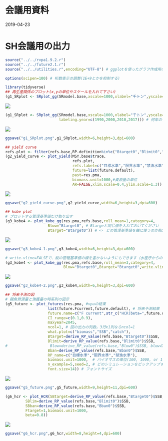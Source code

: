 会議用資料
================
2019-04-23

SH会議用の出力
==============

``` r
source("../../rvpa1.9.2.r")
source("../../future2.1.r")
source("../../utilities.r",encoding="UTF-8") # ggplotを使ったグラフ作成用の関数

options(scipen=100) # 桁数表示の調整(1E+9とかを抑制する)

library(tidyverse)
## 再生産関係のプロット(x,yの単位やスケールを入れて下さい)
(g1_SRplot <- SRplot_gg(SRmodel.base,xscale=1000,xlabel="千トン",yscale=1,ylabel="尾"))
```

![](3make_SHreport_files/figure-markdown_github/unnamed-chunk-2-1.png)

``` r
(g1_SRplot <- SRplot_gg(SRmodel.base,xscale=1000,xlabel="千トン",yscale=1,ylabel="尾",
                        labeling.year=c(1990,2000,2010,2017))) # 何年のデータにラベルを入れるか指定もできる
```

![](3make_SHreport_files/figure-markdown_github/unnamed-chunk-2-2.png)

``` r
ggsave("g1_SRplot.png",g1_SRplot,width=6,height=3,dpi=600)

## yield curve
refs.plot <- filter(refs.base,RP.definition%in%c("Btarget0","Blimit0","Bban0"))
(g2_yield_curve <- plot_yield(MSY.base$trace,
                              refs.plot,
                              refs.label=c("目標水準","限界水準","禁漁水準"),
                              future=list(future.default),
                              past=res.pma,
                              biomass.unit=1000,#資源量の単位
                              AR=FALSE,xlim.scale=0.4,ylim.scale=1.3))
```

![](3make_SHreport_files/figure-markdown_github/unnamed-chunk-2-3.png)

``` r
ggsave("g2_yield_curve.png",g2_yield_curve,width=6,height=3,dpi=600)

## kobe plot
# プロットする管理基準値だけ取り出す
(g3_kobe4 <- plot_kobe_gg(res.pma,refs.base,roll_mean=1,category=4,
                   Blow="Btarget0", # Btargeと同じ値を入れておいてください
                   Btarget="Btarget0")) # <- どの管理基準値を軸に使うのか指定。指定しなければ"0"マークがついた管理基準値が使われます
```

![](3make_SHreport_files/figure-markdown_github/unnamed-chunk-2-4.png)

``` r
ggsave("g3_kobe4-1.png",g3_kobe4,width=6,height=3,dpi=600)

# write.vline=FALSEで、縦の管理基準値の線を書かないようにもできます（水産庁からの要望？）
(g3_kobe4 <- plot_kobe_gg(res.pma,refs.base,roll_mean=3,category=4,
                          Blow="Btarget0",Btarget="Btarget0",write.vline=FALSE))
```

![](3make_SHreport_files/figure-markdown_github/unnamed-chunk-2-5.png)

``` r
ggsave("g3_kobe4-2.png",g3_kobe4,width=6,height=3,dpi=600)

## 将来予測の図
# 親魚資源量と漁獲量の時系列の図示
(g5_future <- plot_futures(res.pma, #vpaの結果
                   list(future.Fcurrent,future.default), # 将来予測結果
                   future.name=c("F current",str_c("HCR(beta=",future.default$input$HCR$beta,")")),
                   CI_range=c(0.1,0.9),
                   maxyear=2045,
                   ncol=1, # 図の出力の列数。3行x1列ならncol=1
                   what.plot=c("biomass","SSB","catch"),
                   Btarget=derive_RP_value(refs.base,"Btarget0")$SSB,
                   Blimit=derive_RP_value(refs.base,"Blimit0")$SSB,
#                   Blow=derive_RP_value(refs.base,"Blow0")$SSB, blowのオプションは削除
                   Bban=derive_RP_value(refs.base,"Bban0")$SSB,
                   RP_name=c("目標水準","限界水準","禁漁水準"),
                   biomass.unit=1000,  # バイオマスの単位(100, 1000, or 10000トン)
                   n_example=5,seed=2, # どのシミュレーションをピックアップするかはseedの値を変えて調整してください
                   font.size=14)) # フォントサイズ
```

![](3make_SHreport_files/figure-markdown_github/unnamed-chunk-2-6.png)

``` r
ggsave("g5_future.png",g5_future,width=9,height=11,dpi=600)

(g6_hcr <- plot_HCR(SBtarget=derive_RP_value(refs.base,"Btarget0")$SSB,
         SBlim=derive_RP_value(refs.base,"Blimit0")$SSB,
         SBban=derive_RP_value(refs.base,"Bban0")$SSB,
         Ftarget=1,biomass.unit=1000,
         beta=0.8))
```

![](3make_SHreport_files/figure-markdown_github/unnamed-chunk-2-7.png)

``` r
ggsave("g6_hcr.png",g6_hcr,width=8,height=4,dpi=600)
```
